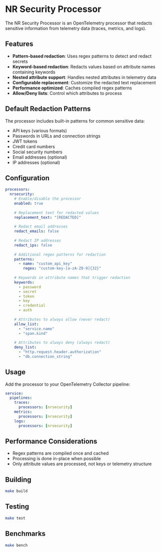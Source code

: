 # NR Security Processor

The NR Security Processor is an OpenTelemetry processor that redacts sensitive information from telemetry data (traces, metrics, and logs).

## Features

- **Pattern-based redaction**: Uses regex patterns to detect and redact secrets
- **Keyword-based redaction**: Redacts values based on attribute names containing keywords
- **Nested attribute support**: Handles nested attributes in telemetry data
- **Configurable replacement**: Customize the redacted text replacement
- **Performance optimized**: Caches compiled regex patterns
- **Allow/Deny lists**: Control which attributes to process

## Default Redaction Patterns

The processor includes built-in patterns for common sensitive data:

- API keys (various formats)
- Passwords in URLs and connection strings
- JWT tokens
- Credit card numbers
- Social security numbers
- Email addresses (optional)
- IP addresses (optional)

## Configuration

```yaml
processors:
  nrsecurity:
    # Enable/disable the processor
    enabled: true
    
    # Replacement text for redacted values
    replacement_text: "[REDACTED]"
    
    # Redact email addresses
    redact_emails: false
    
    # Redact IP addresses
    redact_ips: false
    
    # Additional regex patterns for redaction
    patterns:
      - name: "custom_api_key"
        regex: "custom-key-[a-zA-Z0-9]{32}"
        
    # Keywords in attribute names that trigger redaction
    keywords:
      - password
      - secret
      - token
      - key
      - credential
      - auth
      
    # Attributes to always allow (never redact)
    allow_list:
      - "service.name"
      - "span.kind"
      
    # Attributes to always deny (always redact)
    deny_list:
      - "http.request.header.authorization"
      - "db.connection_string"
```

## Usage

Add the processor to your OpenTelemetry Collector pipeline:

```yaml
service:
  pipelines:
    traces:
      processors: [nrsecurity]
    metrics:
      processors: [nrsecurity]
    logs:
      processors: [nrsecurity]
```

## Performance Considerations

- Regex patterns are compiled once and cached
- Processing is done in-place when possible
- Only attribute values are processed, not keys or telemetry structure

## Building

```bash
make build
```

## Testing

```bash
make test
```

## Benchmarks

```bash
make bench
```